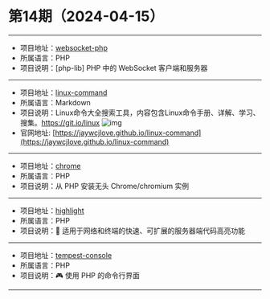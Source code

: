 # 第14期（2024-04-15）

---
- 项目地址：[websocket-php](https://github.com/sirn-se/websocket-php)
- 所属语言：PHP
- 项目说明：[php-lib] PHP 中的 WebSocket 客户端和服务器
---

- 项目地址：[linux-command](https://github.com/jaywcjlove/linux-command)
- 所属语言：Markdown
- 项目说明：Linux命令大全搜索工具，内容包含Linux命令手册、详解、学习、搜集。https://git.io/linux
![img](/weekly/static/images/2024-04-15/1713154451.png)
- 官网地址: [https://jaywcjlove.github.io/linux-command](https://jaywcjlove.github.io/linux-command)
---
- 项目地址：[chrome](https://github.com/chrome-php/chrome)
- 所属语言：PHP
- 项目说明：从 PHP 安装无头 Chrome/chromium 实例
---
- 项目地址：[highlight](https://github.com/tempestphp/highlight)
- 所属语言：PHP
- 项目说明：🎨 适用于网络和终端的快速、可扩展的服务器端代码高亮功能
---
- 项目地址：[tempest-console](https://github.com/tempestphp/tempest-console)
- 所属语言：PHP
- 项目说明：🎮 使用 PHP 的命令行界面
---
